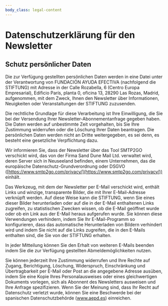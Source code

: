 ```yaml
---
body_class: legal-content
---
```


# Datenschutzerklärung für den Newsletter 

## Schutz persönlicher Daten

Die zur Verfügung gestellten persönlichen Daten werden in eine Datei unter der Verantwortung von FUNDACIÓN AYUDA EFECTIVA (nachfolgend die STIFTUNG) mit Adresse in der Calle Rozabella, 6 (Centro Europa Empresarial), Edificio París, planta 0, oficina 13, 28290 Las Rozas, Madrid, aufgenommen, mit dem Zweck, Ihnen den Newsletter über Informationen, Neuigkeiten oder Veranstaltungen der STIFTUNG zuzusenden.

Die rechtliche Grundlage für diese Verarbeitung ist Ihre Einwilligung, die Sie bei der Versendung Ihrer Newsletter-Abonnementanfrage gegeben haben. Die Daten werden auf unbestimmte Zeit vorgehalten, bis Sie Ihre Zustimmung widerrufen oder die Löschung Ihrer Daten beantragen. Die persönlichen Daten werden nicht an Dritte weitergegeben, es sei denn, es besteht eine gesetzliche Verpflichtung dazu.

Wir informieren Sie, dass der Newsletter über das Tool SMTP2GO verschickt wird, das von der Firma Sand Dune Mail Ltd. verwaltet wird, deren Server sich in Neuseeland befinden, einem Unternehmen, das die europäische Datenschutz-Grundverordnung oder DSGVO ([https://www.smtp2go.com/privacy/](https://www.smtp2go.com/privacy/)) einhält.

Das Werkzeug, mit dem der Newsletter per E-Mail verschickt wird, enthält Links und winzige, transparente Bilder, die mit Ihrer E-Mail-Adresse verknüpft werden. Auf diese Weise kann die STIFTUNG, wenn Sie eines dieser Bilder herunterladen oder auf die in der E-Mail enthaltenen Links zugreifen, zu statistischen Zwecken wissen, ob die E-Mail geöffnet wurde oder ob ein Link aus der E-Mail heraus aufgerufen wurde. Sie können diese Verwendungen verhindern, indem Sie Ihr E-Mail-Programm so konfigurieren, dass das automatische Herunterladen von Bildern verhindert wird und indem Sie nicht auf die Links zugreifen, die in den E-Mails enthalten sind, die Sie von der STIFTUNG erhalten.

In jeder Mitteilung können Sie den Erhalt von weiteren E-Mails beenden indem Sie die zur Verfügung gestellten Abmeldemöglichkeiten nutzen.

Sie können jederzeit Ihre Zustimmung widerrufen und Ihre Rechte auf Zugang, Berichtigung, Löschung, Widerspruch, Einschränkung und Übertragbarkeit per E-Mail oder Post an die angegebene Adresse ausüben, indem Sie eine Kopie Ihres Personalausweises oder eines gleichwertigen Dokuments vorlegen, sich als Abonnent des Newsletters ausweisen und Ihre Anfrage spezifizieren. Wenn Sie der Meinung sind, dass Ihr Recht auf Datenschutz verletzt wurde, können Sie eine Beschwerde bei der spanischen Datenschutzbehörde (www.aepd.es) einreichen.
